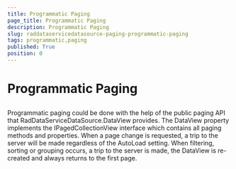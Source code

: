 ```yaml
---
title: Programmatic Paging
page_title: Programmatic Paging
description: Programmatic Paging
slug: raddataservicedatasource-paging-programmatic-paging
tags: programmatic,paging
published: True
position: 0
---
```


# Programmatic Paging



## 

Programmatic paging could be done with the help of the public paging API that RadDataServiceDataSource.DataView provides. The DataView property implements the IPagedCollectionView interface which contains all paging methods and properties. When a page change is requested, a trip to the server will be made regardless of the AutoLoad setting. When filtering, sorting or grouping occurs, a trip to the server is made, the DataView is re-created and always returns to the first page.  
